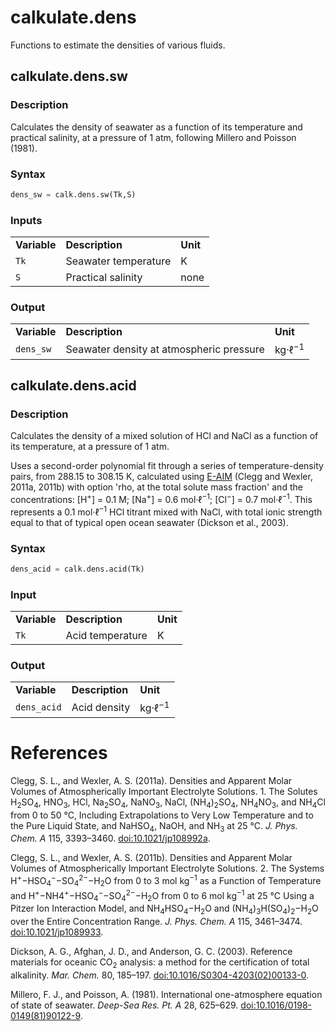 # calkulate.dens

Functions to estimate the densities of various fluids.



## calkulate.dens.sw

### Description

Calculates the density of seawater as a function of its temperature and practical salinity, at a pressure of 1 atm, following Millero and Poisson (1981).

### Syntax

```python
dens_sw = calk.dens.sw(Tk,S)
```

### Inputs

<table><tr>

<td><strong>Variable</strong></td>
<td><strong>Description</strong></td>
<td><strong>Unit</strong></td>

</tr><tr>

<td><code>Tk</code></td>
<td>Seawater temperature</td>
<td>K</td>

</tr><tr>

<td><code>S</code></td>
<td>Practical salinity</td>
<td>none</td>

</tr></table>

### Output

<table><tr>

<td><strong>Variable</strong></td>
<td><strong>Description</strong></td>
<td><strong>Unit</strong></td>

</tr><tr>

<td><code>dens_sw</code></td>
<td>Seawater density at atmospheric pressure</td>
<td>kg·ℓ<sup>−1</sup></td>

</tr></table>



## calkulate.dens.acid

### Description

Calculates the density of a mixed solution of HCl and NaCl as a function of its temperature, at a pressure of 1 atm.

Uses a second-order polynomial fit through a series of temperature-density pairs, from 288.15 to 308.15 K, calculated using [E-AIM](http://www.aim.env.uea.ac.uk/aim/density/density_electrolyte.php) (Clegg and Wexler, 2011a, 2011b) with option 'rho, at the total solute mass fraction' and the concentrations: [H<sup>+</sup>] = 0.1 M; [Na<sup>+</sup>] = 0.6 mol·ℓ<sup>−1</sup>; [Cl<sup>−</sup>] = 0.7 mol·ℓ<sup>−1</sup>. This represents a 0.1 mol·ℓ<sup>−1</sup> HCl titrant mixed with NaCl, with total ionic strength equal to that of typical open ocean seawater (Dickson et al., 2003).

### Syntax

```python
dens_acid = calk.dens.acid(Tk)
```

### Input

<table><tr>

<td><strong>Variable</strong></td>
<td><strong>Description</strong></td>
<td><strong>Unit</strong></td>

</tr><tr>

<td><code>Tk</code></td>
<td>Acid temperature</td>
<td>K</td>

</tr></table>

### Output

<table><tr>

<td><strong>Variable</strong></td>
<td><strong>Description</strong></td>
<td><strong>Unit</strong></td>

</tr><tr>

<td><code>dens_acid</code></td>
<td>Acid density</td>
<td>kg·ℓ<sup>−1</sup></td>

</tr></table>



# References

Clegg, S. L., and Wexler, A. S. (2011a). Densities and Apparent Molar Volumes of Atmospherically Important Electrolyte Solutions. 1. The Solutes H<sub>2</sub>SO<sub>4</sub>, HNO<sub>3</sub>, HCl, Na<sub>2</sub>SO<sub>4</sub>, NaNO<sub>3</sub>, NaCl, (NH<sub>4</sub>)<sub>2</sub>SO<sub>4</sub>, NH<sub>4</sub>NO<sub>3</sub>, and NH<sub>4</sub>Cl from 0 to 50 °C, Including Extrapolations to Very Low Temperature and to the Pure Liquid State, and NaHSO<sub>4</sub>, NaOH, and NH<sub>3</sub> at 25 °C. *J. Phys. Chem. A* 115, 3393–3460. [doi:10.1021/jp108992a](https://doi.org/10.1021/jp108992a).

Clegg, S. L., and Wexler, A. S. (2011b). Densities and Apparent Molar Volumes of Atmospherically Important Electrolyte Solutions. 2. The Systems H<sup>+</sup>−HSO<sub>4</sub><sup>−</sup>−SO<sub>4</sub><sup>2−</sup>−H<sub>2</sub>O from 0 to 3 mol kg<sup>−1</sup> as a Function of Temperature and H<sup>+</sup>−NH4<sup>+</sup>−HSO<sub>4</sub><sup>−</sup>−SO<sub>4</sub><sup>2−</sup>−H<sub>2</sub>O from 0 to 6 mol kg<sup>−1</sup> at 25 °C Using a Pitzer Ion Interaction Model, and NH<sub>4</sub>HSO<sub>4</sub>−H<sub>2</sub>O and (NH<sub>4</sub>)<sub>3</sub>H(SO<sub>4</sub>)<sub>2</sub>−H<sub>2</sub>O over the Entire Concentration Range. *J. Phys. Chem. A* 115, 3461–3474. [doi:10.1021/jp1089933](https://doi.org/10.1021/jp1089933).


Dickson, A. G., Afghan, J. D., and Anderson, G. C. (2003). Reference materials for oceanic CO<sub>2</sub> analysis: a method for the certification of total alkalinity. *Mar. Chem.* 80, 185–197. <a href="https://doi.org/10.1016/S0304-4203(02)00133-0">doi:10.1016/S0304-4203(02)00133-0</a>.

Millero, F. J., and Poisson, A. (1981). International one-atmosphere equation of state of seawater. *Deep-Sea Res. Pt. A* 28, 625–629. <a href="https://doi.org/10.1016/0198-0149(81)90122-9">doi:10.1016/0198-0149(81)90122-9</a>.
